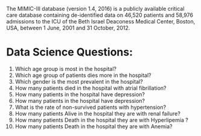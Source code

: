 The MIMIC-III database (version 1.4, 2016) is a publicly available critical care database containing de-identified data on 46,520 patients and 58,976 admissions to the ICU of the Beth Israel Deaconess Medical Center, Boston, USA, between 1 June, 2001 and 31 October, 2012.

#  Data Science Questions:

1. Which age group is most in the hospital?
2. Which age group of patients dies more in the hospital?
3. Which gender is the most prevalent in the hospital?
4. How many patients died in the hospital with atrial fibrillation?
5. How many patients in the hospital have depression?
6. How many patients in the hospital have depression?
7. What is the rate of non-survived patients with hypertension?
8. How many patients Alive in the hospital they are with renal failure?
9. How many patients Death in the hospital they are with Hyperlipemia ?
10. How many patients Death in the hospital they are with Anemia?

